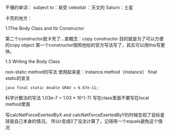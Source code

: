 不懂的单词：
subject to：易受
celestial ：天文的
Saturn：土星


卡壳的地方：

1.1The Body Class and Its Constructor

第二个constructor就卡壳了…查概念：copy constructor
目的就是为了可以方便的copy object
第一个constructor按照他给的官方写法写了，其实可以用this写更快。

1.3 Writing the Body Class

non-static method的写法 使用起来是：instance.method（instance）
final static的宣言

`java
final static double GRAV = 6.67e-11;
`

科学计数法的写法 1.03e-7 = 1.03 * 10^(-7)
写在class里面不要写在local method里面

写calcNetForceExertedByX and calcNetForceExertedByY的时候忽视了目标星球是自己本身的情况。
所以r变成0了没法计算了，记得用一个equals避免这个情况

